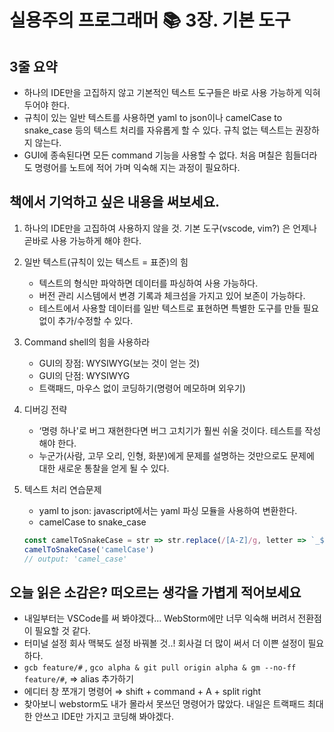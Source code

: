# 실용주의 프로그래머 📚 3장. 기본 도구

## 3줄 요약

- 하나의 IDE만을 고집하지 않고 기본적인 텍스트 도구들은 바로 사용 가능하게 익혀 두어야 한다.
- 규칙이 있는 일반 텍스트를 사용하면 yaml to json이나 camelCase to snake_case 등의 텍스트 처리를 자유롭게 할 수 있다. 규칙 없는 텍스트는 권장하지 않는다.
- GUI에 종속된다면 모든 command 기능을 사용할 수 없다. 처음 며칠은 힘들더라도 명령어를 노트에 적어 가며 익숙해 지는 과정이 필요하다.

## 책에서 기억하고 싶은 내용을 써보세요.

1. 하나의 IDE만을 고집하여 사용하지 않을 것. 기본 도구(vscode, vim?) 은 언제나 곧바로 사용 가능하게 해야 한다.
2. 일반 텍스트(규칙이 있는 텍스트 = 표준)의 힘
    - 텍스트의 형식만 파악하면 데이터를 파싱하여 사용 가능하다.
    - 버전 관리 시스템에서 변경 기록과 체크섬을 가지고 있어 보존이 가능하다.
    - 테스트에서 사용할 데이터를 일반 텍스트로 표현하면 특별한 도구를 만들 필요 없이 추가/수정할 수 있다.
3. Command shell의 힘을 사용하라
    - GUI의 장점: WYSIWYG(보는 것이 얻는 것)
    - GUI의 단점: WYSIWYG
    - 트랙패드, 마우스 없이 코딩하기(명령어 메모하며 외우기)
4. 디버깅 전략
    - ‘명령 하나'로 버그 재현한다면 버그 고치기가 훨씬 쉬울 것이다. 테스트를 작성해야 한다.
    - 누군가(사람, 고무 오리, 인형, 화분)에게 문제를 설명하는 것만으로도 문제에 대한 새로운 통찰을 얻게 될 수 있다.
5. 텍스트 처리 연습문제
    - yaml to json: javascript에서는 yaml 파싱 모듈을 사용하여 변환한다.
    - camelCase to snake_case
    
    ```jsx
    const camelToSnakeCase = str => str.replace(/[A-Z]/g, letter => `_${letter.toLowerCase()}`);
    camelToSnakeCase('camelCase')
    // output: 'camel_case'
    ```
    

## 오늘 읽은 소감은? 떠오르는 생각을 가볍게 적어보세요

- 내일부터는 VSCode를 써 봐야겠다... WebStorm에만 너무 익숙해 버려서 전환점이 필요할 것 같다.
- 터미널 설정 회사 맥북도 설정 바꿔볼 것..! 회사걸 더 많이 써서 더 이쁜 설정이 필요하다.
- `gcb feature/#` , `gco alpha & git pull origin alpha & gm --no-ff feature/#`, ⇒ alias 추가하기
- 에디터 창 쪼개기 명령어 ⇒ shift + command + A + split right
- 찾아보니 webstorm도 내가 몰라서 못쓰던 명령어가 많았다. 내일은 트랙패드 최대한 안쓰고 IDE만 가지고 코딩해 봐야겠다.
